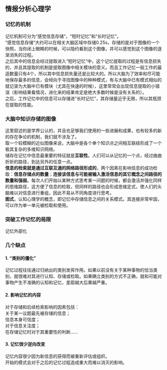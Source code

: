 ## 情报分析心理学

### 记忆的机制

记忆机制可分为“感觉信息存储”，“短时记忆”和“长时记忆”。  
“感觉信息存储”大约可以在相关大脑区域中存储0.25s，存储的是对于图像的一个快照，当你闭上眼睛的时候，可以隐约看到这个图像，并可以感觉到这个图像的逐渐消失的过程。  
之后其中的信息会经过提取进入“短时记忆”中，这个记忆提取的过程是有信息损失的，并且其提取的机制是提取图像中相关模块的意义。而且工作记忆一般工作的最适数量只有4个，所以其中信息损失量还是比较大的。所以大脑为了效率和尽可能地保存最多的信息，会倾向于寻找图像中的种种模式，有与大脑中已有模式相似的就记录为大脑中已有模块（尤其在快速的时候），这里常常会出现信息提取的小错误（影响结果看情况，进化来的结果肯定是绝大多数时候是没有关系的）。  
之后，工作记忆中的信息可以存储进“长时记忆”，其存储量近乎无限，所以其瓶颈在提取的性能。


### 大脑中知识存储的图像

这里叙述的是学界公认的，并且也足够我们使用的一些进展和成果，也有较多的新的存在争论的机制，我们就不涉及了。  
取一个较模糊的近似图像来说，大脑中是各个单个知识点之间相互联结形成了一个极其复杂的多维知识网络。  
储存在记忆中信息最重要的特征就是**互联性**。人们可以从记忆的一个点，经过曲曲折折的路径，到达另外的任意一点。  
**信息的检索就是通过互联互通的网络路径形成的**，两个因素在影响信息的成功检取：**信息存储点的数量**；**连接该信息与可能被输入激活信息的其它概念之间路径的数量和强弱**。每次人们开始以某种方式思考某一问题的时候，都会激活并强化同样的思维路径，这方便了信息的检取，但同样的路径也会形成思维定式，使人们的头脑难以对信息进行重组，因此不易从不同角度进行思考。  
**图式**，认知心理学的概念，即记忆中存储信息之间的关系模式。其连接非常牢固，可以作为单一单元被检取和使用。  

### 突破工作记忆的局限

记忆外部化

### 几个缺点

#### 1. “类别的僵化”

记忆过程往往通过归纳出的类别发挥作用。如果以前没有关于某种事物的恰当类别，就很难对其进行认知、存储或检取。如果确立类别的方式不正确，就和可能对事物产生不准确的认知和记忆，差距越大后果越严重。

#### 2. 影响记忆的内容

对于存储和后续检索影响的因素包括：  
关于某一议题最先被存储的信息；  
信息本身可信度；   
对于信息关注度；  
在存储记忆时对于其重要性的判断……

#### 3. 记忆很少逆向改变

记忆内容很少因为新信息的获得而被重新评估或组织。  
开始的模式会对于之后的记忆过程造成重大而难以消灭的影响。
